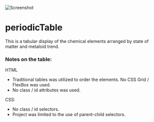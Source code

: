 ![Screenshot](screenshot.png)

# periodicTable

This is a tabular display of the chemical elements arranged by state of matter and metaloid trend.

### Notes on the table:

HTML

- Traditional tables was utilized to order the elements. No CSS Grid / FlexBox was used.
- No class / id attributes was used.

CSS:

- No class / id selectors.
- Project was limited to the use of parent-child selectors.
